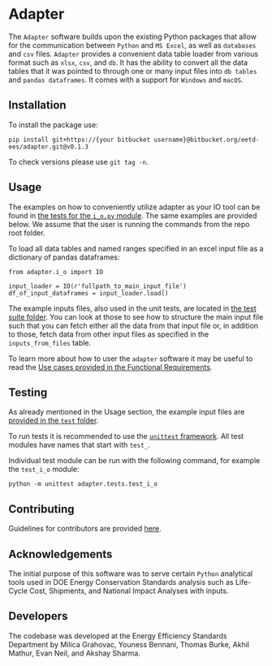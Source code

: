 # Adapter

The `Adapter` software builds upon the existing Python packages that allow for the communication between `Python` and `MS Excel`, as well as `databases` and `csv` files. `Adapter` provides a convenient data table loader from various format such as `xlsx`, `csv`, and `db`. It has the ability to convert all the data tables that it was pointed to through one or many input files into `db tables` and `pandas dataframes`. It comes with a support for `Windows` and `macOS`. 


## Installation

To install the package use:
```
pip install git+https://{your bitbucket username}@bitbucket.org/eetd-ees/adapter.git@v0.1.3
```
To check versions please use `git tag -n`.


## Usage

The examples on how to conveniently utilize adapter as your IO tool can be found in [the tests for the `i_o.py` module](https://bitbucket.org/eetd-ees/adapter/src/master/adapter/tests/test_i_o.py). The same examples are provided below. We assume that the user is running the commands from the repo root folder.

To load all data tables and named ranges specified in an excel input file as a
dictionary of pandas dataframes:
```
from adapter.i_o import IO

input_loader = IO(r'fullpath_to_main_input_file')
df_of_input_dataframes = input_loader.load()
```

The example inputs files, also used in the unit tests, are located in [the test suite folder](https://bitbucket.org/eetd-ees/adapter/src/master/adapter/tests/). You can look at those to see how to structure the main input file such that you can fetch either all the data from that input file or, in addition to those, fetch data from other input files as specified in the `inputs_from_files` table.

To learn more about how to user the `adapter` software it may be useful to read the [Use cases provided in the Functional Requirements](https://bitbucket.org/eetd-ees/adapter/wiki/Functional%20Requirements).



## Testing

As already mentioned in the Usage section, the example input files are [provided in the `test` folder](https://bitbucket.org/eetd-ees/adapter/src/master/adapter/tests/).

To run tests it is recommended to use the [`unittest` framework](https://docs.python.org/3/library/unittest.html). All test modules have names that start with `test_`.

Individual test module can be run with the following command, for example the `test_i_o` module:
```
python -m unittest adapter.tests.test_i_o
```

## Contributing

Guidelines for contributors are provided [here](https://bitbucket.org/eetd-ees/adapter/src/master/adapter/contributing.md).


## Acknowledgements

The initial purpose of this software was to serve certain `Python` analytical tools used in DOE Energy Conservation Standards analysis such as Life-Cycle Cost, Shipments, and National Impact Analyses with inputs.


## Developers

The codebase was developed at the Energy Efficiency Standards Department by Milica Grahovac, Youness Bennani, Thomas Burke, Akhil Mathur, Evan Neil, and Akshay Sharma.
